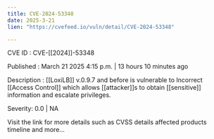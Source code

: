 ```yaml
---
title: CVE-2024-53348
date: 2025-3-21
lien: "https://cvefeed.io/vuln/detail/CVE-2024-53348"

---
```


CVE ID : CVE-[[2024]]-53348

Published :  March 21
2025
4:15 p.m. | 13 hours
10 minutes ago

Description : [[LoxiLB]] v.0.9.7 and before is vulnerable to Incorrect [[Access Control]] which allows [[attacker]]s to obtain [[sensitive]] information and escalate privileges.

Severity: 0.0 | NA

Visit the link for more details
such as CVSS details
affected products
timeline
and more...
